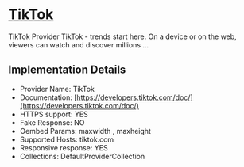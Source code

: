 # [TikTok](https://tiktok.com)

TikTok Provider
TikTok - trends start here. On a device or on the web,
viewers can watch and discover millions ...

## Implementation Details

- Provider
Name: TikTok
- Documentation: [https://developers.tiktok.com/doc/](https://developers.tiktok.com/doc/)
- HTTPS support: YES
- Fake Response: NO
- Oembed Params: maxwidth , maxheight
- Supported Hosts: tiktok.com
- Responsive response: YES
- Collections: DefaultProviderCollection



